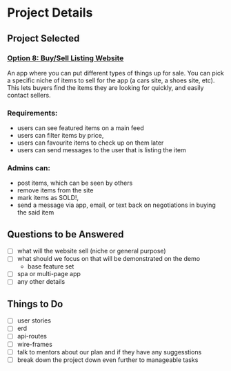 # Project Details

## Project Selected
### [Option 8: Buy/Sell Listing Website](https://web.compass.lighthouselabs.ca/projects/midterm-proj)
An app where you can put different types of things up for sale. You can pick a specific niche of items to sell for the app (a cars site, a shoes site, etc). This lets buyers find the items they are looking for quickly, and easily contact sellers.
### Requirements:
* users can see featured items on a main feed
* users can filter items by price,
* users can favourite items to check up on them later
* users can send messages to the user that is listing the item
### Admins can:
* post items, which can be seen by others
* remove items from the site
* mark items as SOLD!,
* send a message via app, email, or text back on negotiations in buying the said item

## Questions to be Answered
* [ ] what will the website sell (niche or general purpose)
* [ ] what should we focus on that will be demonstrated on the demo
  * base feature set 
* [ ] spa or multi-page app
* [ ] any other details

## Things to Do
* [ ] user stories
* [ ] erd
* [ ] api-routes
* [ ] wire-frames
* [ ] talk to mentors about our plan and if they have any suggesstions
* [ ] break down the project down even further to manageable tasks

